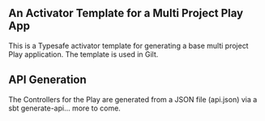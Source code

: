 ## An Activator Template for a Multi Project Play App 
This is a Typesafe activator template for generating a base multi project 
Play application. The template is used in Gilt.  

## API Generation
The Controllers for the Play are generated from a JSON file (api.json) via
a sbt generate-api... more to come.  
